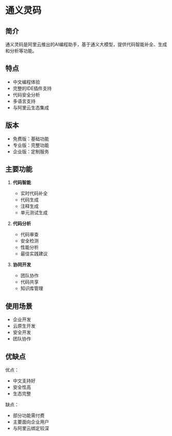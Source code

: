 # 通义灵码

## 简介
通义灵码是阿里云推出的AI编程助手，基于通义大模型，提供代码智能补全、生成和分析等功能。

## 特点
- 中文编程体验
- 完整的IDE插件支持
- 代码安全分析
- 多语言支持
- 与阿里云生态集成

## 版本
- 免费版：基础功能
- 专业版：完整功能
- 企业版：定制服务

## 主要功能
1. **代码智能**
   - 实时代码补全
   - 代码生成
   - 注释生成
   - 单元测试生成

2. **代码分析**
   - 代码审查
   - 安全检测
   - 性能分析
   - 最佳实践建议

3. **协同开发**
   - 团队协作
   - 代码共享
   - 知识库管理

## 使用场景
- 企业开发
- 云原生开发
- 安全开发
- 团队协作

## 优缺点
优点：
- 中文支持好
- 安全性高
- 生态完整

缺点：
- 部分功能需付费
- 主要面向企业用户
- 与阿里云绑定较深 
